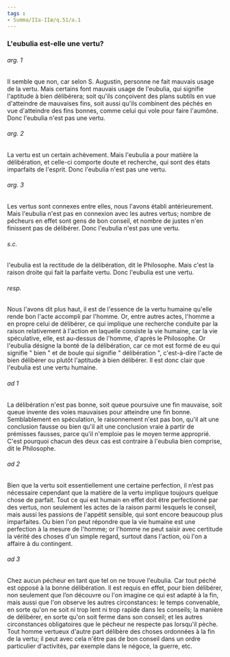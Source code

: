 ```yaml
---
tags : 
- Summa/IIa-IIæ/q.51/a.1
---
```


### L'eubulia est-elle une vertu?

###### arg. 1
Il semble que non, car selon S. Augustin, personne ne fait mauvais usage de la vertu. Mais certains font mauvais usage de l'eubulia, qui signifie l'aptitude à bien délibérera; soit qu'ils conçoivent des plans subtils en vue d'atteindre de mauvaises fins, soit aussi qu'ils combinent des péchés en vue d'atteindre des fins bonnes, comme celui qui vole pour faire l'aumône. Donc l'eubulia n'est pas une vertu. 

###### arg. 2
La vertu est un certain achèvement. Mais l'eubulia a pour matière la délibération, et celle-ci comporte doute et recherche, qui sont des états imparfaits de l'esprit. Donc l'eubulia n'est pas une vertu. 

###### arg. 3
Les vertus sont connexes entre elles, nous l'avons établi antérieurement. Mais l'eubulia n'est pas en connexion avec les autres vertus; nombre de pécheurs en effet sont gens de bon conseil, et nombre de justes n'en finissent pas de délibérer. Donc l'eubulia n'est pas une vertu. 

###### s.c.
l'eubulia est la rectitude de la délibération, dit le Philosophe. Mais c'est la raison droite qui fait la parfaite vertu. Donc l'eubulia est une vertu. 

###### resp.
Nous l'avons dit plus haut, il est de l'essence de la vertu humaine qu'elle rende bon l'acte accompli par l'homme. Or, entre autres actes, l'homme a en propre celui de délibérer, ce qui implique une recherche conduite par la raison relativement à l'action en laquelle consiste la vie humaine, car la vie spéculative, elle, est au-dessus de l'homme, d'après le Philosophe. Or l'eubulia désigne la bonté de la délibération, car ce mot est formé de eu qui signifie " bien " et de boule qui signifie " délibération ", c'est-à-dire l'acte de bien délibérer ou plutôt l'aptitude à bien délibérer. Il est donc clair que l'eubulia est une vertu humaine. 

###### ad 1
La délibération n'est pas bonne, soit queue poursuive une fin mauvaise, soit queue invente des voies mauvaises pour atteindre une fin bonne. Semblablement en spéculation, le raisonnement n'est pas bon, qu'il ait une conclusion fausse ou bien qu'il ait une conclusion vraie à partir de prémisses fausses, parce qu'il n'emploie pas le moyen terme approprié. C'est pourquoi chacun des deux cas est contraire à l'eubulia bien comprise, dit le Philosophe. 

###### ad 2
Bien que la vertu soit essentiellement une certaine perfection, il n’est pas nécessaire cependant que la matière de la vertu implique toujours quelque chose de parfait. Tout ce qui est humain en effet doit être perfectionné par des vertus, non seulement les actes de la raison parmi lesquels le conseil, mais aussi les passions de l'appétit sensible, qui sont encore beaucoup plus imparfaites. Ou bien l'on peut répondre que la vie humaine est une perfection à la mesure de l'homme; or l'homme ne peut saisir avec certitude la vérité des choses d'un simple regard, surtout dans l'action, où l'on a affaire à du contingent. 

###### ad 3
Chez aucun pécheur en tant que tel on ne trouve l'eubulia. Car tout péché est opposé à la bonne délibération. Il est requis en effet, pour bien délibérer, non seulement que l’on découvre ou l'on imagine ce qui est adapté à la fin, mais aussi que l'on observe les autres circonstances: le temps convenable, en sorte qu'on ne soit ni trop lent ni trop rapide dans les conseils; la manière de délibérer, en sorte qu'on soit ferme dans son conseil; et les autres circonstances obligatoires que le pécheur ne respecte pas lorsqu'il pèche. Tout homme vertueux d'autre part délibère des choses ordonnées à la fin de la vertu; il peut avec cela n'être pas de bon conseil dans un ordre particulier d'activités, par exemple dans le négoce, la guerre, etc. 

